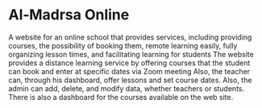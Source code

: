 # Al‑Madrsa Online
A website for an online school that provides services, including providing courses, the possibility of booking them, remote learning easily, fully organizing lesson times, and facilitating learning for students The website provides a distance learning service by offering courses that the student can book and enter at specific dates via Zoom meeting Also, the teacher can, through his dashboard, offer lessons and set course dates. Also, the admin can add, delete, and modify data, whether teachers or students. There is also a dashboard for the courses available on the web site.

